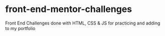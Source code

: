 # front-end-mentor-challenges
Front End Challenges done with HTML, CSS &amp; JS for practicing and adding to my portfolio
